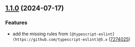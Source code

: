 ## [1.1.0](https://github.com/atomazing/eslint-config/compare/v1.0.5...v1.1.0) (2024-07-17)


### Features

* add the missing rules from `[@typescript-eslint](https://github.com/typescript-eslint)@5.x` ([7274025](https://github.com/atomazing/eslint-config/commit/72740250e8071ef1fbe92df66172579f7a40c912))
